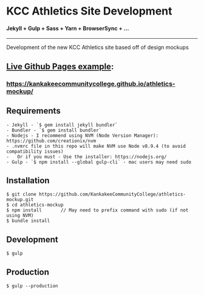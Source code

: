 # KCC Athletics Site Development

#### Jekyll + Gulp + Sass + Yarn + BrowserSync + ...
---

Development of the new KCC Athletics site based off of design mockups

## [Live Github Pages example](https://kankakeecommunitycollege.github.io/athletics-mockup/):

### <https://kankakeecommunitycollege.github.io/athletics-mockup/>

## Requirements
	- Jekyll - `$ gem install jekyll bundler`
	- Bundler - `$ gem install bundler`
	- Nodejs - I recommend using NVM (Node Version Manager): https://github.com/creationix/nvm
	- .nvmrc file in this repo will make NVM use Node v8.9.4 (to avoid compatibility issues)
	-	Or if you must - Use the installer: https://nodejs.org/
	- Gulp - `$ npm install --global gulp-cli` - mac users may need sudo

## Installation
	$ git clone https://github.com/KankakeeCommunityCollege/athletics-mockup.git
	$ cd athletics-mockup
	$ npm install		// May need to prefix command with sudo (if not using NVM)
	$ bundle install

## Development
	$ gulp

## Production
	$ gulp --production
